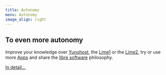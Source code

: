 ```yaml
---
title: Autonomy
menu: Autonomy
image_align: right
---
```


## To even more **autonomy**

Improve your knowledge over [Yunohost](https://yunohost.org/#/docs_en), the [Lime1](https://www.olimex.com/Products/OLinuXino/A20/A20-OLinuXino-LIME/open-source-hardware) or the [Lime2](https://www.olimex.com/Products/OLinuXino/A20/A20-OLinuXino-LIME2/open-source-hardware), try or use more [Apps](https://yunohost.org/#/apps_en) and share the [libre software](https://en.wikipedia.org/wiki/Free_software) philosophy.

[In detail…](/brique/autonomie_detail?classes=btn,btn-primary,btn-lg)


